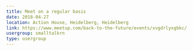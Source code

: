 ```yaml
---
title: Meet on a regular basis
date: 2018-04-27
location: Action House, Heidelberg, Heidelberg
link: https://www.meetup.com/back-to-the-future/events/xvgdrlyxgbkc/
usergroup: smalltalkrn
type: usergroup
---
```

